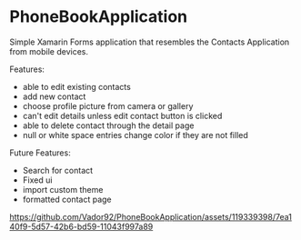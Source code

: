 # PhoneBookApplication

Simple Xamarin Forms application that resembles the Contacts Application from mobile devices.

Features:
- able to edit existing contacts
- add new contact
- choose profile picture from camera or gallery
- can't edit details unless edit contact button is clicked
- able to delete contact through the detail page
- null or white space entries change color if they are not filled

Future Features:
- Search for contact
- Fixed ui
- import custom theme
- formatted contact page


https://github.com/Vador92/PhoneBookApplication/assets/119339398/7ea140f9-5d57-42b6-bd59-11043f997a89

